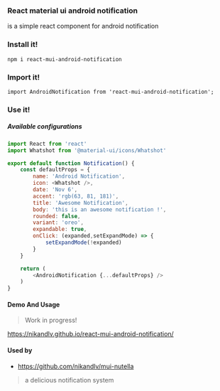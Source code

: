 ### React material ui android notification
is a simple react component for android notification


### Install it!

`npm i react-mui-android-notification`

### Import it!
```
import AndroidNotification from 'react-mui-android-notification';
```
### Use it!

##### Available configurations
```javascript
import React from 'react'
import Whatshot from '@material-ui/icons/Whatshot'

export default function Notification() {
    const defaultProps = {
        name: 'Android Notification',
        icon: <Whatshot />,
        date: 'Nov 6',
        accent: 'rgb(63, 81, 181)',
        title: 'Awesome Notification',
        body: 'this is an awesome notification !',
        rounded: false,
        variant: 'oreo',
        expandable: true,
        onClick: (expanded,setExpandMode) => {
            setExpandMode(!expanded)
        }
    }

    return (
        <AndroidNotification {...defaultProps} />
    )
}
```




#### Demo And Usage 

> Work in progress!

https://nikandlv.github.io/react-mui-android-notification/ 

#### Used by 

* https://github.com/nikandlv/mui-nutella
> a delicious notification system
